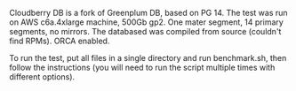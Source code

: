 Cloudberry DB is a fork of Greenplum DB, based on PG 14.
The test was run on AWS c6a.4xlarge machine, 500Gb gp2. One mater segment, 14 primary segments, no mirrors. The databased was compiled from source (couldn't find RPMs). ORCA enabled.

To run the test, put all files in a single directory and run benchmark.sh, then follow the instructions (you will need to run the script multiple times with different options).
